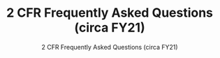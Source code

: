---
layout: resources-landing
title: "2 CFR Frequently Asked Questions (circa FY21)"
subtitle: "2 CFR Frequently Asked Questions (circa FY21)"
filters: federal-financial-assistance uniform-guidance guidance 2021
doc-link: ../assets/files/2CFR-FrequentlyAskedQuestions_2021050321.pdf
---
